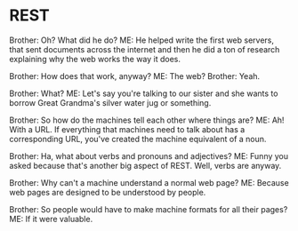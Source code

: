 # REST

Brother: Oh? What did he do? ME: He helped write the first web servers, that sent documents across the internet and then he did a ton of research explaining why the web works the way it does.

Brother: How does that work, anyway? ME: The web? Brother: Yeah.

Brother: What? ME: Let's say you're talking to our sister and she wants to borrow Great Grandma's silver water jug or something.

Brother: So how do the machines tell each other where things are? ME: Ah! With a URL. If everything that machines need to talk about has a corresponding URL, you've created the machine equivalent of a noun.

Brother: Ha, what about verbs and pronouns and adjectives? ME: Funny you asked because that's another big aspect of REST. Well, verbs are anyway.

Brother: Why can't a machine understand a normal web page? ME: Because web pages are designed to be understood by people.

Brother: So people would have to make machine formats for all their pages? ME: If it were valuable.

